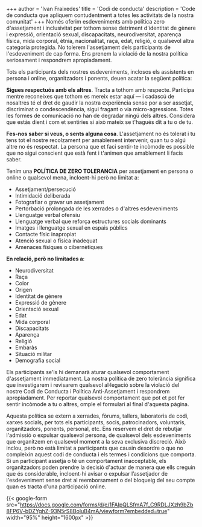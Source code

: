 +++
author = 'Ivan Fraixedes'
title = 'Codi de conducta'
description = 'Code de conducta que apliquem contudentment a totes les activitats de la nostra comunitat'
+++
Només oferim esdeveniments amb política zero d'assetjament i inclusivitat per tothom sense detriment d'identitat de gènere i expressió, orientació sexual, discapacitats, neurodiversitat, aparença física, mida corporal, ètnia, nacionalitat, raça, edat, religió, o qualsevol altra categoria protegida. No tolerem l'assetjament dels participants de l'esdeveniment de cap forma. Ens prenem la violació de la nostra política seriosament i respondrem apropiadament.

Tots els participants dels nostres esdeveniments, inclosos els assistents en persona i online, organitzadors i ponents, deuen acatar la següent política:

**Sigues respectuós amb els altres**. Tracta a tothom amb respecte. Participa mentre reconeixes que tothom es mereix estar aquí — i cadascú de nosaltres té el dret de gaudir la nostra experiència sense por a ser assetjat, discriminat o condescendència, sigui fragant o via micro-agressions. Totes les formes de comunicació no han de degradar ningú dels altres. Considera que estàs dient i com et sentiries si això mateix se t'hagués dit a tu o de tu.

**Fes-nos saber si veus, o sents alguna cosa**. L'assetjament no és tolerat i tu tens tot el nostre recolzament per amablement intervenir, quan tu o algú altre no és respectat. La persona que et faci sentir-te incòmode es possible que no sigui conscient que està fent i t'animen que amablement li facis saber.

Tenim una **POLÍTICA DE ZERO TOLERANCIA** per assetjament en persona o online o qualsevol mena, incloent-hi però no limitat a:
- Assetjament/persecució
- Intimidació deliberada
- Fotografiar o gravar un assetjament
- Pertorbació prolongada de les xerrades o d'altres esdeveniments
- Llenguatge verbal ofensiu
- Llenguatge verbal que reforça estructures socials dominants
- Imatges i llenguatge sexual en espais públics
- Contacte físic inapropiat
- Atenció sexual o física inadequat
- Amenaces físiques o cibernètiques

**En relació, però no limitades a**:
- Neurodiversitat
- Raça
- Color
- Origen
- Identitat de gènere
- Expressió de gènere
- Orientació sexual
- Edat
- Mida corporal
- Discapacitats
- Aparença
- Religió
- Embaràs
- Situació militar
- Demografia social

Els participants se'ls hi demanarà aturar qualsevol comportament d'assetjament immediatament. La nostra política de zero tolerància significa que investigarem i revisarem qualsevol al·legació sobre la violació del nostre Codi de Conducta i Política Anti-Assetjament i respondrem apropiadament. Per reportar qualsevol comportament que pot et pot fer sentir incòmode a tu o altres, omple el formulari al final d'aquesta pàgina.

Aquesta política se extern a xerrades, fòrums, tallers, laboratoris de codi, xarxes socials, per tots els participants, socis, patrocinadors, voluntaris, organitzadors, ponents, personal, etc. Ens reservem el dret de rebutjar l'admissió o expulsar qualsevol persona, de qualsevol dels esdeveniments que organitzem en qualsevol moment a la seva exclusiva discreció. Això inclou, però no està limitat a participants que causin desordre o que no compleixin aquest codi de conducta i els termes i condicions que comporta. Si un participant assetja o té un comportament inacceptable, els organitzadors poden prendre la decisió d'actuar de manera que ells creguin que és considerable, incloent-hi avisar o expulsar l’assetjador de l'esdeveniment sense dret al reemborsament o del bloqueig del seu compte quan es tracta d'una participació online.

{{< google-form src="https://docs.google.com/forms/d/e/1FAIpQLSfmA7f_C9RDLJXzh9bZb8FP6V-bDZYghZ-93N5rS8BoIuB4mA/viewform?embedded=true" width="95%" height="1600px" >}}
